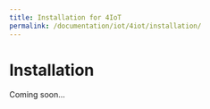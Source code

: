```yaml
---
title: Installation for 4IoT
permalink: /documentation/iot/4iot/installation/
---
```


# Installation

Coming soon...
